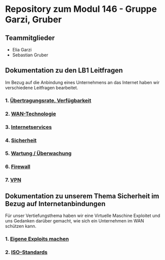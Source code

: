 # Repository zum Modul 146 - Gruppe Garzi, Gruber

## **Teammitglieder**
- Elia Garzi
- Sebastian Gruber



## **Dokumentation zu den LB1 Leitfragen**

Im Bezug auf die Anbindung eines Unternehmens an das Internet haben wir verschiedene Leitfragen bearbeitet. 


### **1. <a href="https://github.com/eliagarzi/m146-gruebigarzi/blob/main/2 Leitfragen/1%20%C3%9Cbertragungsrate%2C%20Verf%C3%BCgbarkeit/readme.md" target="_blank">Übertragungsrate, Verfügbarkeit</a>**

### **2. <a target="_blank" href="https://github.com/eliagarzi/m146-gruebigarzi/blob/main/2 Leitfragen/2%20WAN-Technologie/readme.md">WAN-Technologie</a>**

### **3. <a  target="_blank" href="https://github.com/eliagarzi/m146-gruebigarzi/blob/main/2 Leitfragen/3%20Internetservices/readme.md">Internetservices</a>**

### **4. <a target="_blank" href="https://github.com/eliagarzi/m146-gruebigarzi/blob/main/2 Leitfragen/4.%20Sicherheit/readme.md">Sicherheit</a>**

### **5. <a target="_blank" href="https://github.com/eliagarzi/m146-gruebigarzi/blob/main/2 Leitfragen/5%20Wartung%20-%20%C3%9Cberwachung/readme.md">Wartung / Überwachung</a>**

### **6. <a target="_blank" href="https://github.com/eliagarzi/m146-gruebigarzi/blob/main/2 Leitfragen/6%20Firewall/readme.md">Firewall</a>**

### **7. <a target="_blank" href="https://github.com/eliagarzi/m146-gruebigarzi/blob/main/2 Leitfragen/7%20VPN/readme.md">VPN</a>**



## **Dokumentation zu unserem Thema Sicherheit im Bezug auf Internetanbindungen**

Für unser Vertiefungsthema haben wir eine Virtuelle Maschine Exploitet und uns Gedanken darüber gemacht, wie sich ein Unternehmen im WAN schützen kann. 

### **1. <a target="_blank" href="https://github.com/eliagarzi/m146-gruebigarzi/blob/main/1%20Vertiefungsthema/1%20Exploit.md">Eigene Exploits machen</a>**

### **2. <a target="_blank" href="https://github.com/eliagarzi/m146-gruebigarzi/blob/main/1%20Vertiefungsthema/2%20ISO.md">ISO-Standards</a>**





